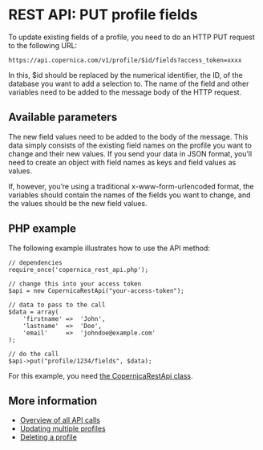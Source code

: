 # REST API: PUT profile fields

To update existing fields of a profile, you need to do an HTTP PUT request to the following URL:

`https://api.copernica.com/v1/profile/$id/fields?access_token=xxxx`

In this, $id should be replaced by the numerical identifier, the ID, of the database you want to add a selection to. The name of the field and other variables need to be added to the message body of the HTTP request.

## Available parameters
The new field values need to be added to the body of the message. This data simply consists of the existing field names on the profile you want to change and their new values. If you send your data in JSON format, you’ll need to create an object with field names as keys and field values as values. 

If, however, you’re using a traditional x-www-form-urlencoded format, the variables should contain the names of the fields you want to change, and the values should be the new field values.

## PHP example
The following example illustrates how to use the API method:

	// dependencies
	require_once('copernica_rest_api.php');

	// change this into your access token
	$api = new CopernicaRestApi("your-access-token");

	// data to pass to the call
	$data = array(
	    'firstname' =>  'John',
	    'lastname'  =>  'Doe',
	    'email'     =>  'johndoe@example.com'
	);

	// do the call
	$api->put("profile/1234/fields", $data);

For this example, you need [the CopernicaRestApi class](rest-php).

## More information
- [Overview of all API calls](rest-api)
- [Updating multiple profiles](rest-put-database-profiles)
- [Deleting a profile](rest-delete-database-profile)
